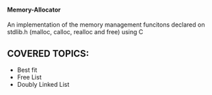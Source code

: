 #### Memory-Allocator
An implementation of the memory management funcitons declared on stdlib.h (malloc, calloc, realloc and free) using C


## COVERED TOPICS:

* Best fit
* Free List
* Doubly Linked List
